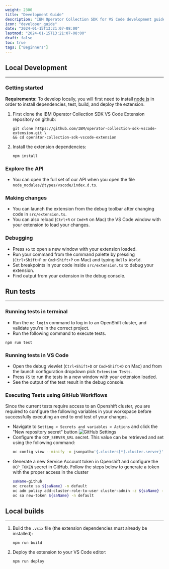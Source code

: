 ```yaml
---
weight: 2300
title: "Development Guide"
description: "IBM Operator Collection SDK for VS Code development guide."
icon: "developer_guide"
date: "2024-01-15T13:21:07-08:00"
lastmod: "2024-01-15T13:21:07-08:00"
draft: false
toc: true
tags: ["Beginners"]
---
```


<!-- # IBM Operator Collection SDK for VS Code Development Guide -->

## Local Development
---
### Getting started
**Requirements:** To develop locally, you will first need to install [node js](https://nodejs.org/en) in order to install dependencies, test, build, and deploy the extension.
1. First clone the IBM Operator Collection SDK VS Code Extension repository on github:
    ```
    git clone https://github.com/IBM/operator-collection-sdk-vscode-extension.git \
    && cd operator-collection-sdk-vscode-extension
    ```
2. Install the extension dependencies:
    ```
    npm install
    ```

### Explore the API
* You can open the full set of our API when you open the file `node_modules/@types/vscode/index.d.ts`.

### Making changes
* You can launch the extension from the debug toolbar after changing code in `src/extension.ts`.
* You can also reload (`Ctrl+R` or `Cmd+R` on Mac) the VS Code window with your extension to load your changes.

### Debugging
* Press `F5` to open a new window with your extension loaded.
* Run your command from the command palette by pressing (`Ctrl+Shift+P` or `Cmd+Shift+P` on Mac) and typing `Hello World`.
* Set breakpoints in your code inside `src/extension.ts` to debug your extension.
* Find output from your extension in the debug console.

## Run tests
---
### Running tests in terminal
* Run the `oc login` command to log in to an OpenShift cluster, and validate you're in the correct project.
* Run the following command to execute tests.
```
npm run test
```

### Running tests in VS Code
* Open the debug viewlet (`Ctrl+Shift+D` or `Cmd+Shift+D` on Mac) and from the launch configuration dropdown pick `Extension Tests`.
* Press `F5` to run the tests in a new window with your extension loaded.
* See the output of the test result in the debug console.

### Executing Tests using GitHub Workflows
Since the current tests require access to an Openshift cluster, you are required to configure the following variables in your workspace before successfully executing an end to end test of your changes.
* Navigate to `Setting > Secrets and variables > Actions` and click the "New repository secret" button
![GitHub Settings](/images/vs-code-extension/github-settings.png)
* Configure the `OCP_SERVER_URL` secret. This value can be retrieved  and set using the following command:
    ```bash
    oc config view --minify -o jsonpath='{.clusters[*].cluster.server}'
    ```
* Generate a new Service Account token in Openshift and configure the `OCP_TOKEN` secret in GitHub. Follow the steps below to generate a token with the proper access in the cluster
    ```bash
    saName=github
    oc create sa ${saName} -n default
    oc adm policy add-cluster-role-to-user cluster-admin -z ${saName} -n default
    oc sa new-token ${saName} -n default
    ```

## Local builds
---
1. Build the `.vsix` file (the extension dependencies must already be installed):
    ```
    npm run build
    ```
2. Deploy the extension to your VS Code editor:
    ```
    npm run deploy
    ```